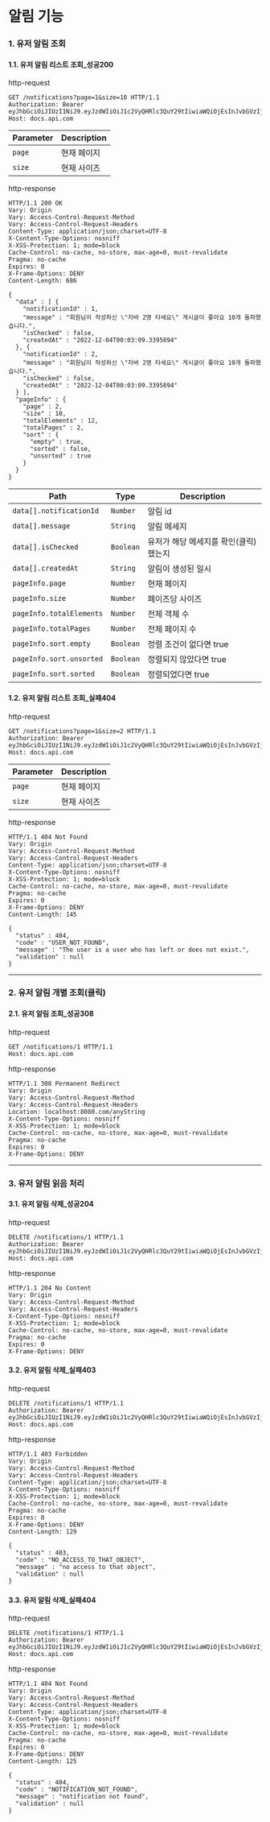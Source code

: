 # 알림 기능

### 1. 유저 알림 조회 <a href="#_-_-_" id="_-_-_"></a>

#### 1.1. 유저 알림 리스트 조회\_성공200 <a href="#_-_-_-_-_-200" id="_-_-_-_-_-200"></a>

http-request

```
GET /notifications?page=1&size=10 HTTP/1.1
Authorization: Bearer eyJhbGciOiJIUzI1NiJ9.eyJzdWIiOiJ1c2VyQHRlc3QuY29tIiwiaWQiOjEsInJvbGVzIjpbIlJPTEVfVVNFUiJdLCJuaWNrbmFtZSI6InRlc3RVc2VyMSIsImlhdCI6MTY3MDA3OTc4OSwiZXhwIjoxNjcwMDgxNTg5fQ.Nwz5VglL4Vnqq87lK2wJ7nppVBG1rjTW7IX2OpqXY3E
Host: docs.api.com
```

| Parameter | Description |
| --------- | ----------- |
| `page`    | 현재 페이지      |
| `size`    | 현재 사이즈      |

http-response

```
HTTP/1.1 200 OK
Vary: Origin
Vary: Access-Control-Request-Method
Vary: Access-Control-Request-Headers
Content-Type: application/json;charset=UTF-8
X-Content-Type-Options: nosniff
X-XSS-Protection: 1; mode=block
Cache-Control: no-cache, no-store, max-age=0, must-revalidate
Pragma: no-cache
Expires: 0
X-Frame-Options: DENY
Content-Length: 686

{
  "data" : [ {
    "notificationId" : 1,
    "message" : "회원님이 작성하신 \"자바 2명 타세요\" 게시글이 좋아요 10개 돌파했습니다.",
    "isChecked" : false,
    "createdAt" : "2022-12-04T00:03:09.3395894"
  }, {
    "notificationId" : 2,
    "message" : "회원님이 작성하신 \"자바 2명 타세요\" 게시글이 좋아요 10개 돌파했습니다.",
    "isChecked" : false,
    "createdAt" : "2022-12-04T00:03:09.3395894"
  } ],
  "pageInfo" : {
    "page" : 2,
    "size" : 10,
    "totalElements" : 12,
    "totalPages" : 2,
    "sort" : {
      "empty" : true,
      "sorted" : false,
      "unsorted" : true
    }
  }
}
```

| Path                     | Type      | Description           |
| ------------------------ | --------- | --------------------- |
| `data[].notificationId`  | `Number`  | 알림 id                 |
| `data[].message`         | `String`  | 알림 메세지                |
| `data[].isChecked`       | `Boolean` | 유저가 해당 메세지를 확인(클릭)했는지 |
| `data[].createdAt`       | `String`  | 알림이 생성된 일시            |
| `pageInfo.page`          | `Number`  | 현재 페이지                |
| `pageInfo.size`          | `Number`  | 페이즈당 사이즈              |
| `pageInfo.totalElements` | `Number`  | 전체 객체 수               |
| `pageInfo.totalPages`    | `Number`  | 전체 페이지 수              |
| `pageInfo.sort.empty`    | `Boolean` | 정렬 조건이 없다면 true       |
| `pageInfo.sort.unsorted` | `Boolean` | 정렬되지 않았다면 true        |
| `pageInfo.sort.sorted`   | `Boolean` | 정렬되었다면 true           |

#### 1.2. 유저 알림 리스트 조회\_실패404 <a href="#_-_-_-_-_-404" id="_-_-_-_-_-404"></a>

http-request

```
GET /notifications?page=1&size=2 HTTP/1.1
Authorization: Bearer eyJhbGciOiJIUzI1NiJ9.eyJzdWIiOiJ1c2VyQHRlc3QuY29tIiwiaWQiOjEsInJvbGVzIjpbIlJPTEVfVVNFUiJdLCJuaWNrbmFtZSI6InRlc3RVc2VyMSIsImlhdCI6MTY3MDA3OTc4OSwiZXhwIjoxNjcwMDgxNTg5fQ.Nwz5VglL4Vnqq87lK2wJ7nppVBG1rjTW7IX2OpqXY3E
Host: docs.api.com
```

| Parameter | Description |
| --------- | ----------- |
| `page`    | 현재 페이지      |
| `size`    | 현재 사이즈      |

http-response

```
HTTP/1.1 404 Not Found
Vary: Origin
Vary: Access-Control-Request-Method
Vary: Access-Control-Request-Headers
Content-Type: application/json;charset=UTF-8
X-Content-Type-Options: nosniff
X-XSS-Protection: 1; mode=block
Cache-Control: no-cache, no-store, max-age=0, must-revalidate
Pragma: no-cache
Expires: 0
X-Frame-Options: DENY
Content-Length: 145

{
  "status" : 404,
  "code" : "USER_NOT_FOUND",
  "message" : "The user is a user who has left or does not exist.",
  "validation" : null
}
```

***

### 2. 유저 알림 개별 조회(클릭) <a href="#_-_-_-_" id="_-_-_-_"></a>

#### 2.1. 유저 알림 조회\_성공308 <a href="#_-_-_-_-308" id="_-_-_-_-308"></a>

http-request

```
GET /notifications/1 HTTP/1.1
Host: docs.api.com
```

http-response

```
HTTP/1.1 308 Permanent Redirect
Vary: Origin
Vary: Access-Control-Request-Method
Vary: Access-Control-Request-Headers
Location: localhost:8080.com/anyString
X-Content-Type-Options: nosniff
X-XSS-Protection: 1; mode=block
Cache-Control: no-cache, no-store, max-age=0, must-revalidate
Pragma: no-cache
Expires: 0
X-Frame-Options: DENY
```

***

### 3. 유저 알림 읽음 처리 <a href="#_-_-_-_2" id="_-_-_-_2"></a>

#### 3.1. 유저 알림 삭제\_성공204 <a href="#_-_-_-_-204" id="_-_-_-_-204"></a>

http-request

```
DELETE /notifications/1 HTTP/1.1
Authorization: Bearer eyJhbGciOiJIUzI1NiJ9.eyJzdWIiOiJ1c2VyQHRlc3QuY29tIiwiaWQiOjEsInJvbGVzIjpbIlJPTEVfVVNFUiJdLCJuaWNrbmFtZSI6InRlc3RVc2VyMSIsImlhdCI6MTY3MDA3OTc4OSwiZXhwIjoxNjcwMDgxNTg5fQ.Nwz5VglL4Vnqq87lK2wJ7nppVBG1rjTW7IX2OpqXY3E
Host: docs.api.com
```

http-response

```
HTTP/1.1 204 No Content
Vary: Origin
Vary: Access-Control-Request-Method
Vary: Access-Control-Request-Headers
X-Content-Type-Options: nosniff
X-XSS-Protection: 1; mode=block
Cache-Control: no-cache, no-store, max-age=0, must-revalidate
Pragma: no-cache
Expires: 0
X-Frame-Options: DENY
```

#### 3.2. 유저 알림 삭제\_실패403 <a href="#_-_-_-_-403" id="_-_-_-_-403"></a>

http-request

```
DELETE /notifications/1 HTTP/1.1
Authorization: Bearer eyJhbGciOiJIUzI1NiJ9.eyJzdWIiOiJ1c2VyQHRlc3QuY29tIiwiaWQiOjEsInJvbGVzIjpbIlJPTEVfVVNFUiJdLCJuaWNrbmFtZSI6InRlc3RVc2VyMSIsImlhdCI6MTY3MDA3OTc4OSwiZXhwIjoxNjcwMDgxNTg5fQ.Nwz5VglL4Vnqq87lK2wJ7nppVBG1rjTW7IX2OpqXY3E
Host: docs.api.com
```

http-response

```
HTTP/1.1 403 Forbidden
Vary: Origin
Vary: Access-Control-Request-Method
Vary: Access-Control-Request-Headers
Content-Type: application/json;charset=UTF-8
X-Content-Type-Options: nosniff
X-XSS-Protection: 1; mode=block
Cache-Control: no-cache, no-store, max-age=0, must-revalidate
Pragma: no-cache
Expires: 0
X-Frame-Options: DENY
Content-Length: 129

{
  "status" : 403,
  "code" : "NO_ACCESS_TO_THAT_OBJECT",
  "message" : "no access to that object",
  "validation" : null
}
```

#### 3.3. 유저 알림 삭제\_실패404 <a href="#_-_-_-_-404" id="_-_-_-_-404"></a>

http-request

```
DELETE /notifications/1 HTTP/1.1
Authorization: Bearer eyJhbGciOiJIUzI1NiJ9.eyJzdWIiOiJ1c2VyQHRlc3QuY29tIiwiaWQiOjEsInJvbGVzIjpbIlJPTEVfVVNFUiJdLCJuaWNrbmFtZSI6InRlc3RVc2VyMSIsImlhdCI6MTY3MDA3OTc4OSwiZXhwIjoxNjcwMDgxNTg5fQ.Nwz5VglL4Vnqq87lK2wJ7nppVBG1rjTW7IX2OpqXY3E
Host: docs.api.com
```

http-response

```
HTTP/1.1 404 Not Found
Vary: Origin
Vary: Access-Control-Request-Method
Vary: Access-Control-Request-Headers
Content-Type: application/json;charset=UTF-8
X-Content-Type-Options: nosniff
X-XSS-Protection: 1; mode=block
Cache-Control: no-cache, no-store, max-age=0, must-revalidate
Pragma: no-cache
Expires: 0
X-Frame-Options: DENY
Content-Length: 125

{
  "status" : 404,
  "code" : "NOTIFICATION_NOT_FOUND",
  "message" : "notification not found",
  "validation" : null
}
```
